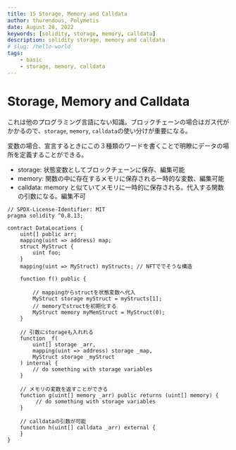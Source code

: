 ```yaml
---
title: 15 Storage, Memory and Calldata
author: thurendous, Polymetis
date: August 28, 2022
keywords: [solidity, storage, memory, calldata]
description: solidity storage, memory and calldata
# slug: /hello-world
tags:
    - basic
    - storage, memory, calldata
---
```


# Storage, Memory and Calldata

これは他のプログラミング言語にない知識。ブロックチェーンの場合はガス代がかかるので、`storage`, `memory`, `calldata`の使い分けが重要になる。

変数の場合、宣言するときにこの３種類のワードを書くことで明瞭にデータの場所を定義することができる。

-   storage: 状態変数としてブロックチェーンに保存、編集可能
-   memory: 関数の中に存在するメモリに保存される一時的な変数、編集可能
-   calldata: memory と似ていてメモリに一時的に保存される。代入する関数の引数になる。編集不可

```sol
// SPDX-License-Identifier: MIT
pragma solidity ^0.8.13;

contract DataLocations {
    uint[] public arr;
    mapping(uint => address) map;
    struct MyStruct {
        uint foo;
    }
    mapping(uint => MyStruct) myStructs; // NFTででそうな構造

    function f() public {

        // mappingからstructを状態変数へ代入
        MyStruct storage myStruct = myStructs[1];
        // memoryでstructを初期化する
        MyStruct memory myMemStruct = MyStruct(0);
    }

    // 引数にstorageも入れれる
    function _f(
        uint[] storage _arr,
        mapping(uint => address) storage _map,
        MyStruct storage _myStruct
    ) internal {
        // do something with storage variables
    }

    // メモリの変数を返すことができる
    function g(uint[] memory _arr) public returns (uint[] memory) {
         // do something with storage variables
    }

    // calldataの引数が可能
    function h(uint[] calldata _arr) external {
    }
}


```
